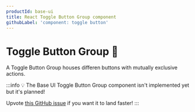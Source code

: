 ```yaml
---
productId: base-ui
title: React Toggle Button Group component
githubLabel: 'component: toggle button'
---
```


# Toggle Button Group 🚧

<p class="description">A Toggle Button Group houses differen buttons with mutually exclusive actions.</p>

:::info
💡 The Base UI Toggle Button Group component isn't implemented yet but it's planned!

Upvote [this GitHub issue](https://github.com/mui/material-ui/issues/38044) if you want it to land faster!
:::
